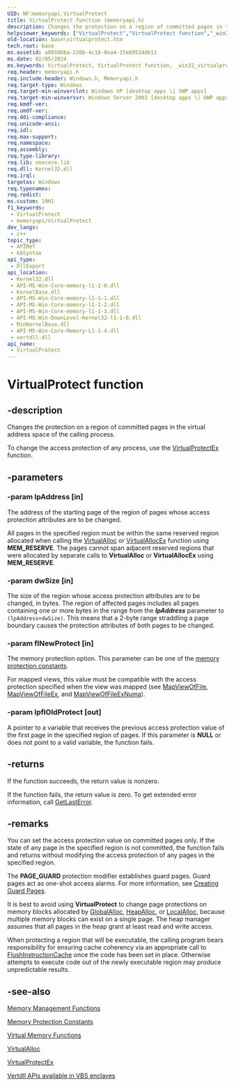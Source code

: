 ```yaml
---
UID: NF:memoryapi.VirtualProtect
title: VirtualProtect function (memoryapi.h)
description: Changes the protection on a region of committed pages in the virtual address space of the calling process. (VirtualProtect)
helpviewer_keywords: ["VirtualProtect","VirtualProtect function","_win32_virtualprotect","base.virtualprotect","winbase/VirtualProtect"]
old-location: base\virtualprotect.htm
tech.root: base
ms.assetid: a0018bba-226b-4c18-8ea4-15e69524db11
ms.date: 02/05/2024
ms.keywords: VirtualProtect, VirtualProtect function, _win32_virtualprotect, base.virtualprotect, winbase/VirtualProtect
req.header: memoryapi.h
req.include-header: Windows.h, Memoryapi.h
req.target-type: Windows
req.target-min-winverclnt: Windows XP [desktop apps \| UWP apps]
req.target-min-winversvr: Windows Server 2003 [desktop apps \| UWP apps]
req.kmdf-ver: 
req.umdf-ver: 
req.ddi-compliance: 
req.unicode-ansi: 
req.idl: 
req.max-support: 
req.namespace: 
req.assembly: 
req.type-library: 
req.lib: onecore.lib
req.dll: Kernel32.dll
req.irql: 
targetos: Windows
req.typenames: 
req.redist: 
ms.custom: 19H1
f1_keywords:
 - VirtualProtect
 - memoryapi/VirtualProtect
dev_langs:
 - c++
topic_type:
 - APIRef
 - kbSyntax
api_type:
 - DllExport
api_location:
 - Kernel32.dll
 - API-MS-Win-Core-memory-l1-1-0.dll
 - KernelBase.dll
 - API-MS-Win-Core-memory-l1-1-1.dll
 - API-MS-Win-Core-memory-l1-1-2.dll
 - API-MS-Win-Core-memory-l1-1-3.dll
 - API-MS-Win-DownLevel-Kernel32-l1-1-0.dll
 - MinKernelBase.dll
 - API-MS-Win-Core-Memory-L1-1-4.dll
 - vertdll.dll
api_name:
 - VirtualProtect
---
```


# VirtualProtect function

## -description

Changes the protection on a region of committed pages in the virtual address space of the calling process.

To change the access protection of any process, use the [VirtualProtectEx](/windows/win32/api/memoryapi/nf-memoryapi-virtualprotectex) function.

## -parameters

### -param lpAddress [in]

The address of the starting page of the region of pages whose access protection attributes are to be changed.

All pages in the specified region must be within the same reserved region allocated when calling the [VirtualAlloc](/windows/win32/api/memoryapi/nf-memoryapi-virtualalloc) or [VirtualAllocEx](/windows/win32/api/memoryapi/nf-memoryapi-virtualallocex) function using **MEM_RESERVE**. The pages cannot span adjacent reserved regions that were allocated by separate calls to **VirtualAlloc** or **VirtualAllocEx** using **MEM_RESERVE**.

### -param dwSize [in]

The size of the region whose access protection attributes are to be changed, in bytes. The region of affected pages includes all pages containing one or more bytes in the range from the ***lpAddress*** parameter to `(lpAddress+dwSize)`. This means that a 2-byte range  straddling a page boundary causes the protection attributes of both pages to be changed.

### -param flNewProtect [in]

The memory protection option. This parameter can be one of the [memory protection constants](/windows/win32/Memory/memory-protection-constants).

For mapped views, this value must be compatible with the access protection specified when the view was mapped (see [MapViewOfFile](/windows/win32/api/memoryapi/nf-memoryapi-mapviewoffile), [MapViewOfFileEx](/windows/win32/api/memoryapi/nf-memoryapi-mapviewoffileex), and [MapViewOfFileExNuma](/windows/win32/api/winbase/nf-winbase-mapviewoffileexnuma)).

### -param lpflOldProtect [out]

A pointer to a variable that receives the previous access protection value of the first page in the specified region of pages. If this parameter is **NULL** or does not point to a valid variable, the function fails.

## -returns

If the function succeeds, the return value is nonzero.

If the function fails, the return value is zero. To get extended error information, call [GetLastError](/windows/win32/api/errhandlingapi/nf-errhandlingapi-getlasterror).

## -remarks

You can set the access protection value on committed pages only. If the state of any page in the specified region is not committed, the function fails and returns without modifying the access protection of any pages in the specified region.

The **PAGE_GUARD** protection modifier establishes guard pages. Guard pages act as one-shot access alarms. For more information, see [Creating Guard Pages](/windows/win32/Memory/creating-guard-pages).

It is best to avoid using **VirtualProtect** to change page protections on memory blocks allocated by [GlobalAlloc](/windows/win32/api/winbase/nf-winbase-globalalloc), [HeapAlloc](/windows/win32/api/heapapi/nf-heapapi-heapalloc), or [LocalAlloc](/windows/win32/api/winbase/nf-winbase-localalloc), because multiple memory blocks can exist on a single page. The heap manager assumes that all pages in the heap grant at least read and write access.

When protecting a region that will be executable, the calling program bears responsibility for ensuring cache coherency via an appropriate call to [FlushInstructionCache](/windows/win32/api/processthreadsapi/nf-processthreadsapi-flushinstructioncache) once the code has been set in place.  Otherwise attempts to execute code out of the newly executable region may produce unpredictable results.

## -see-also

[Memory Management Functions](/windows/win32/Memory/memory-management-functions)

[Memory Protection Constants](/windows/win32/Memory/memory-protection-constants)

[Virtual Memory Functions](/windows/win32/Memory/virtual-memory-functions)

[VirtualAlloc](/windows/win32/api/memoryapi/nf-memoryapi-virtualalloc)

[VirtualProtectEx](/windows/win32/api/memoryapi/nf-memoryapi-virtualprotectex)

[Vertdll APIs available in VBS enclaves](/windows/win32/trusted-execution/enclaves-available-in-vertdll)
